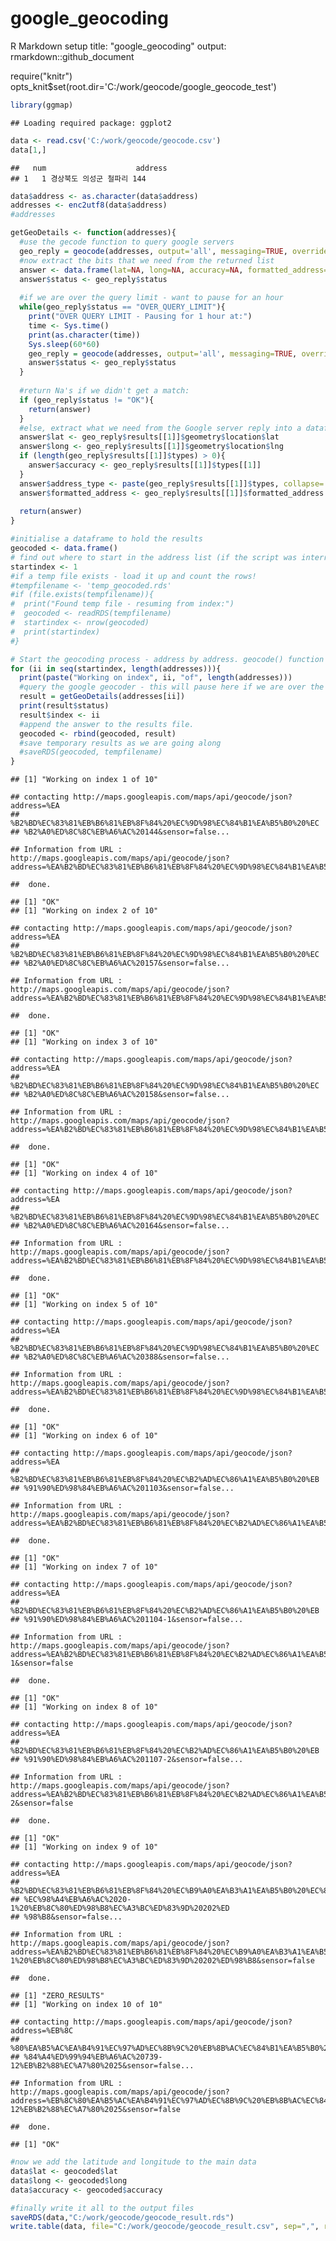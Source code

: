 google\_geocoding
================

R Markdown setup title: "google\_geocoding" output: rmarkdown::github\_document

require("knitr") opts\_knit$set(root.dir='C:/work/geocode/google\_geocode\_test')

``` r
library(ggmap)
```

    ## Loading required package: ggplot2

``` r
data <- read.csv('C:/work/geocode/geocode.csv')
data[1,]
```

    ##   num                    address
    ## 1   1 경상북도 의성군 철파리 144

``` r
data$address <- as.character(data$address)
addresses <- enc2utf8(data$address)
#addresses

getGeoDetails <- function(addresses){
  #use the gecode function to query google servers
  geo_reply = geocode(addresses, output='all', messaging=TRUE, override_limit=TRUE)
  #now extract the bits that we need from the returned list
  answer <- data.frame(lat=NA, long=NA, accuracy=NA, formatted_address=NA, address_type=NA, status=NA)
  answer$status <- geo_reply$status
  
  #if we are over the query limit - want to pause for an hour
  while(geo_reply$status == "OVER_QUERY_LIMIT"){
    print("OVER QUERY LIMIT - Pausing for 1 hour at:") 
    time <- Sys.time()
    print(as.character(time))
    Sys.sleep(60*60)
    geo_reply = geocode(addresses, output='all', messaging=TRUE, override_limit=TRUE)
    answer$status <- geo_reply$status
  }
  
  #return Na's if we didn't get a match:
  if (geo_reply$status != "OK"){
    return(answer)
  }
  #else, extract what we need from the Google server reply into a dataframe:
  answer$lat <- geo_reply$results[[1]]$geometry$location$lat
  answer$long <- geo_reply$results[[1]]$geometry$location$lng
  if (length(geo_reply$results[[1]]$types) > 0){
    answer$accuracy <- geo_reply$results[[1]]$types[[1]]
  }
  answer$address_type <- paste(geo_reply$results[[1]]$types, collapse=',')
  answer$formatted_address <- geo_reply$results[[1]]$formatted_address
  
  return(answer)
}

#initialise a dataframe to hold the results
geocoded <- data.frame()
# find out where to start in the address list (if the script was interrupted before):
startindex <- 1
#if a temp file exists - load it up and count the rows!
#tempfilename <- 'temp_geocoded.rds'
#if (file.exists(tempfilename)){
#  print("Found temp file - resuming from index:")
#  geocoded <- readRDS(tempfilename)
#  startindex <- nrow(geocoded)
#  print(startindex)
#}

# Start the geocoding process - address by address. geocode() function takes care of query speed limit.
for (ii in seq(startindex, length(addresses))){
  print(paste("Working on index", ii, "of", length(addresses)))
  #query the google geocoder - this will pause here if we are over the limit.
  result = getGeoDetails(addresses[ii]) 
  print(result$status)
  result$index <- ii
  #append the answer to the results file.
  geocoded <- rbind(geocoded, result)
  #save temporary results as we are going along
  #saveRDS(geocoded, tempfilename)
}
```

    ## [1] "Working on index 1 of 10"

    ## contacting http://maps.googleapis.com/maps/api/geocode/json?address=%EA
    ## %B2%BD%EC%83%81%EB%B6%81%EB%8F%84%20%EC%9D%98%EC%84%B1%EA%B5%B0%20%EC
    ## %B2%A0%ED%8C%8C%EB%A6%AC%20144&sensor=false...

    ## Information from URL : http://maps.googleapis.com/maps/api/geocode/json?address=%EA%B2%BD%EC%83%81%EB%B6%81%EB%8F%84%20%EC%9D%98%EC%84%B1%EA%B5%B0%20%EC%B2%A0%ED%8C%8C%EB%A6%AC%20144&sensor=false

    ##  done.

    ## [1] "OK"
    ## [1] "Working on index 2 of 10"

    ## contacting http://maps.googleapis.com/maps/api/geocode/json?address=%EA
    ## %B2%BD%EC%83%81%EB%B6%81%EB%8F%84%20%EC%9D%98%EC%84%B1%EA%B5%B0%20%EC
    ## %B2%A0%ED%8C%8C%EB%A6%AC%20157&sensor=false...

    ## Information from URL : http://maps.googleapis.com/maps/api/geocode/json?address=%EA%B2%BD%EC%83%81%EB%B6%81%EB%8F%84%20%EC%9D%98%EC%84%B1%EA%B5%B0%20%EC%B2%A0%ED%8C%8C%EB%A6%AC%20157&sensor=false

    ##  done.

    ## [1] "OK"
    ## [1] "Working on index 3 of 10"

    ## contacting http://maps.googleapis.com/maps/api/geocode/json?address=%EA
    ## %B2%BD%EC%83%81%EB%B6%81%EB%8F%84%20%EC%9D%98%EC%84%B1%EA%B5%B0%20%EC
    ## %B2%A0%ED%8C%8C%EB%A6%AC%20158&sensor=false...

    ## Information from URL : http://maps.googleapis.com/maps/api/geocode/json?address=%EA%B2%BD%EC%83%81%EB%B6%81%EB%8F%84%20%EC%9D%98%EC%84%B1%EA%B5%B0%20%EC%B2%A0%ED%8C%8C%EB%A6%AC%20158&sensor=false

    ##  done.

    ## [1] "OK"
    ## [1] "Working on index 4 of 10"

    ## contacting http://maps.googleapis.com/maps/api/geocode/json?address=%EA
    ## %B2%BD%EC%83%81%EB%B6%81%EB%8F%84%20%EC%9D%98%EC%84%B1%EA%B5%B0%20%EC
    ## %B2%A0%ED%8C%8C%EB%A6%AC%20164&sensor=false...

    ## Information from URL : http://maps.googleapis.com/maps/api/geocode/json?address=%EA%B2%BD%EC%83%81%EB%B6%81%EB%8F%84%20%EC%9D%98%EC%84%B1%EA%B5%B0%20%EC%B2%A0%ED%8C%8C%EB%A6%AC%20164&sensor=false

    ##  done.

    ## [1] "OK"
    ## [1] "Working on index 5 of 10"

    ## contacting http://maps.googleapis.com/maps/api/geocode/json?address=%EA
    ## %B2%BD%EC%83%81%EB%B6%81%EB%8F%84%20%EC%9D%98%EC%84%B1%EA%B5%B0%20%EC
    ## %B2%A0%ED%8C%8C%EB%A6%AC%20388&sensor=false...

    ## Information from URL : http://maps.googleapis.com/maps/api/geocode/json?address=%EA%B2%BD%EC%83%81%EB%B6%81%EB%8F%84%20%EC%9D%98%EC%84%B1%EA%B5%B0%20%EC%B2%A0%ED%8C%8C%EB%A6%AC%20388&sensor=false

    ##  done.

    ## [1] "OK"
    ## [1] "Working on index 6 of 10"

    ## contacting http://maps.googleapis.com/maps/api/geocode/json?address=%EA
    ## %B2%BD%EC%83%81%EB%B6%81%EB%8F%84%20%EC%B2%AD%EC%86%A1%EA%B5%B0%20%EB
    ## %91%90%ED%98%84%EB%A6%AC%201103&sensor=false...

    ## Information from URL : http://maps.googleapis.com/maps/api/geocode/json?address=%EA%B2%BD%EC%83%81%EB%B6%81%EB%8F%84%20%EC%B2%AD%EC%86%A1%EA%B5%B0%20%EB%91%90%ED%98%84%EB%A6%AC%201103&sensor=false

    ##  done.

    ## [1] "OK"
    ## [1] "Working on index 7 of 10"

    ## contacting http://maps.googleapis.com/maps/api/geocode/json?address=%EA
    ## %B2%BD%EC%83%81%EB%B6%81%EB%8F%84%20%EC%B2%AD%EC%86%A1%EA%B5%B0%20%EB
    ## %91%90%ED%98%84%EB%A6%AC%201104-1&sensor=false...

    ## Information from URL : http://maps.googleapis.com/maps/api/geocode/json?address=%EA%B2%BD%EC%83%81%EB%B6%81%EB%8F%84%20%EC%B2%AD%EC%86%A1%EA%B5%B0%20%EB%91%90%ED%98%84%EB%A6%AC%201104-1&sensor=false

    ##  done.

    ## [1] "OK"
    ## [1] "Working on index 8 of 10"

    ## contacting http://maps.googleapis.com/maps/api/geocode/json?address=%EA
    ## %B2%BD%EC%83%81%EB%B6%81%EB%8F%84%20%EC%B2%AD%EC%86%A1%EA%B5%B0%20%EB
    ## %91%90%ED%98%84%EB%A6%AC%201107-2&sensor=false...

    ## Information from URL : http://maps.googleapis.com/maps/api/geocode/json?address=%EA%B2%BD%EC%83%81%EB%B6%81%EB%8F%84%20%EC%B2%AD%EC%86%A1%EA%B5%B0%20%EB%91%90%ED%98%84%EB%A6%AC%201107-2&sensor=false

    ##  done.

    ## [1] "OK"
    ## [1] "Working on index 9 of 10"

    ## contacting http://maps.googleapis.com/maps/api/geocode/json?address=%EA
    ## %B2%BD%EC%83%81%EB%B6%81%EB%8F%84%20%EC%B9%A0%EA%B3%A1%EA%B5%B0%20%EC%88%AD
    ## %EC%98%A4%EB%A6%AC%2020-1%20%EB%8C%80%ED%98%B8%EC%A3%BC%ED%83%9D%20202%ED
    ## %98%B8&sensor=false...

    ## Information from URL : http://maps.googleapis.com/maps/api/geocode/json?address=%EA%B2%BD%EC%83%81%EB%B6%81%EB%8F%84%20%EC%B9%A0%EA%B3%A1%EA%B5%B0%20%EC%88%AD%EC%98%A4%EB%A6%AC%2020-1%20%EB%8C%80%ED%98%B8%EC%A3%BC%ED%83%9D%20202%ED%98%B8&sensor=false

    ##  done.

    ## [1] "ZERO_RESULTS"
    ## [1] "Working on index 10 of 10"

    ## contacting http://maps.googleapis.com/maps/api/geocode/json?address=%EB%8C
    ## %80%EA%B5%AC%EA%B4%91%EC%97%AD%EC%8B%9C%20%EB%8B%AC%EC%84%B1%EA%B5%B0%20%EC
    ## %84%A4%ED%99%94%EB%A6%AC%20739-12%EB%B2%88%EC%A7%80%2025&sensor=false...

    ## Information from URL : http://maps.googleapis.com/maps/api/geocode/json?address=%EB%8C%80%EA%B5%AC%EA%B4%91%EC%97%AD%EC%8B%9C%20%EB%8B%AC%EC%84%B1%EA%B5%B0%20%EC%84%A4%ED%99%94%EB%A6%AC%20739-12%EB%B2%88%EC%A7%80%2025&sensor=false

    ##  done.

    ## [1] "OK"

``` r
#now we add the latitude and longitude to the main data
data$lat <- geocoded$lat
data$long <- geocoded$long
data$accuracy <- geocoded$accuracy

#finally write it all to the output files
saveRDS(data,"C:/work/geocode/geocode_result.rds")
write.table(data, file="C:/work/geocode/geocode_result.csv", sep=",", row.names=FALSE)
```
